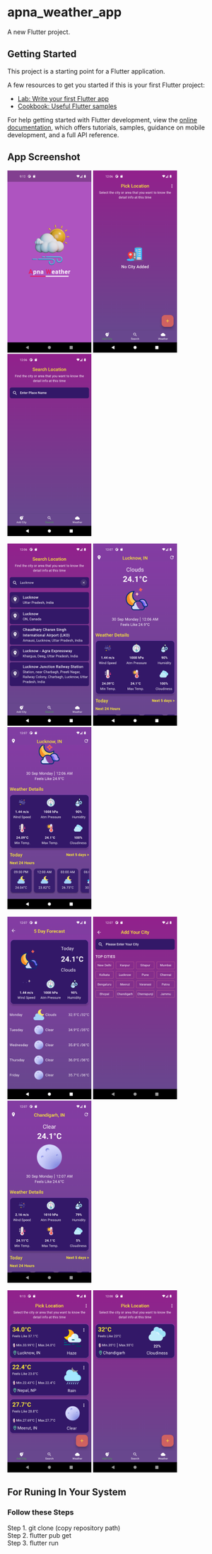 # apna_weather_app

A new Flutter project.

## Getting Started

This project is a starting point for a Flutter application.

A few resources to get you started if this is your first Flutter project:

- [Lab: Write your first Flutter app](https://docs.flutter.dev/get-started/codelab)
- [Cookbook: Useful Flutter samples](https://docs.flutter.dev/cookbook)

For help getting started with Flutter development, view the
[online documentation](https://docs.flutter.dev/), which offers tutorials,
samples, guidance on mobile development, and a full API reference.

## App Screenshot
<p>
  <img src = 'assets/screenshot/s1.png' width=190>
  <img src = 'assets/screenshot/s2.png' width=190>
  <img src = 'assets/screenshot/s3.png' width=190>
</p>

<p>
  <img src = 'assets/screenshot/s4.png' width=190>
  <img src = 'assets/screenshot/s5.png' width=190>
  <img src = 'assets/screenshot/s6.png' width=190>
</p>

<p>
  <img src = 'assets/screenshot/s7.png' width=190>
  <img src = 'assets/screenshot/s8.png' width=190>
  <img src = 'assets/screenshot/s9.png' width=190>
</p>


<p>
  <img src = 'assets/screenshot/s10.png' width=190>
  <img src = 'assets/screenshot/s11.png' width=190>
</p>

## For Runing In Your System
<h3> Follow these Steps </h3>

Step 1. git clone (copy repository path)<br>
Step 2. flutter pub get <br>
Step 3. flutter run <br>


